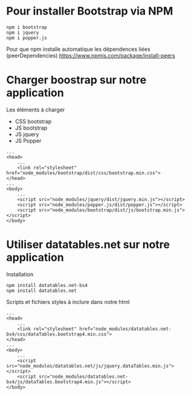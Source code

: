 # Pour installer Bootstrap via NPM

```
npm i bootstrap
npm i jquery
npm i popper.js
```

Pour que npm installe automatique les dépendences liées (peerDependencies)
https://www.npmjs.com/package/install-peers


# Charger boostrap sur notre application

Les éléments à charger
- CSS bootstrap
- JS bootstrap
- JS jquery
- JS Popper


```
...
<head>
    ...
    <link rel="stylesheet" href="node_modules/bootstrap/dist/css/bootstrap.min.css">
</head>
...
<body>
    ...
    <script src="node_modules/jquery/dist/jquery.min.js"></script>
    <script src="node_modules/popper.js/dist/popper.js"></script>
    <script src="node_modules/bootstrap/dist/js/bootstrap.min.js"></script>
</body>
```

# Utiliser datatables.net sur notre application

Installation

```
npm install datatables.net-bs4
npm install datatables.net
```

Scripts et fichiers styles à inclure dans notre html

```
...
<head>
    ...
    <link rel="stylesheet" href="node_modules/datatables.net-bs4/css/dataTables.bootstrap4.min.css">
</head>
...
<body>
    ...
    <script src="node_modules/datatables.net/js/jquery.dataTables.min.js"></script>
    <script src="node_modules/datatables.net-bs4/js/dataTables.bootstrap4.min.js"></script>
</body>
```